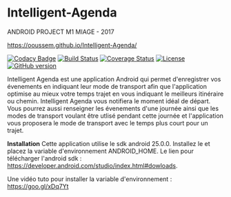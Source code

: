 # Intelligent-Agenda
ANDROID PROJECT M1 MIAGE - 2017

https://ooussem.github.io/Intelligent-Agenda/

[![Codacy Badge](https://api.codacy.com/project/badge/Grade/53f0e02e3b2447768240d459b4842c8e)](https://www.codacy.com/app/ooussem/Intelligent-Agenda?utm_source=github.com&amp;utm_medium=referral&amp;utm_content=ooussem/Intelligent-Agenda&amp;utm_campaign=Badge_Grade)
[![Build Status](https://travis-ci.org/ooussem/Intelligent-Agenda.svg?branch=develop)](https://travis-ci.org/ooussem/Intelligent-Agenda)
[![Coverage Status](https://coveralls.io/repos/github/ooussem/Intelligent-Agenda/badge.svg?branch=master)](https://coveralls.io/github/ooussem/Intelligent-Agenda?branch=master)
[![License](https://img.shields.io/badge/license-Apache%20License%202.0-blue.svg?style=flat-square)](LICENSE)
[![GitHub version](https://badge.fury.io/gh/ooussem%2FIntelligent-Agenda.svg)](https://badge.fury.io/gh/ooussem%2FIntelligent-Agenda)

Intelligent Agenda est une application Android qui permet d'enregistrer vos évenements en indiquant
leur mode de transport afin que l'application optimise au mieux votre temps trajet en vous indiquant le meilleurs itinéraire ou chemin.
Intelligent Agenda vous notifiera le moment idéal de départ.
Vous pourrez aussi renseigner les évenements d'une journée ainsi que les modes de transport voulant être utlisé pendant cette journée
et l'application vous proposera le mode de transport avec le temps plus court pour un trajet.

**Installation**
Cette application utilise le sdk android 25.0.0. Installez le et placez la variable d'environnement ANDROID_HOME.
Le lien pour télécharger l'android sdk : https://developer.android.com/studio/index.html#dowloads.

Une vidéo tuto pour installer la variable d'environnement :
https://goo.gl/xDq7Yt






